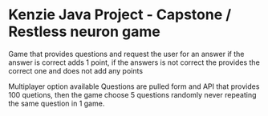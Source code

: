 # Kenzie Java Project - Capstone / Restless neuron game

Game that provides questions and request the user for an answer if the answer is correct adds 1 point, if the answers is not correct the provides the correct one and does not add any points

Multiplayer option available
Questions are pulled form and API that provides 100 quetions, then the game choose 5 questions randomly never repeating the same question in 1 game.

